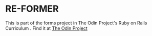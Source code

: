 # RE-FORMER 

This is part of the forms project in The Odin Project's Ruby on Rails Curriculum . Find it at [The Odin Project](http://www.theodinproject.com) 